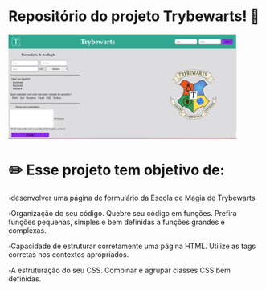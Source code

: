 # Repositório do projeto Trybewarts! 🏰️

<img src="https://github.com/WilliamNunes905/Projeto-Trybewarts/blob/main/Imagem%20projeto.png" alt="imagem.png" style="max-width: 90%;">

# ✏️  Esse projeto tem objetivo de:

 ▫️desenvolver uma página de formulário da Escola de Magia de Trybewarts <br>

▫️Organização do seu código. Quebre seu código em funções. Prefira funções pequenas, simples e bem definidas a funções grandes e complexas.<br>

▫️Capacidade de estruturar corretamente uma página HTML. Utilize as tags corretas nos contextos apropriados. <br>

▫️A estruturação do seu CSS. Combinar e agrupar classes CSS bem definidas.<br>


<br>


